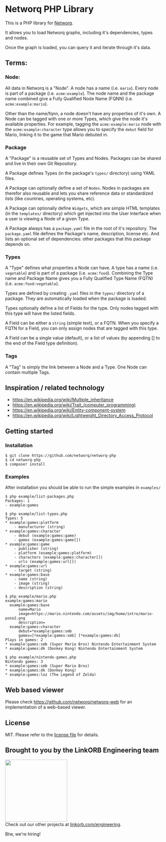 Networq PHP Library
================

This is a PHP library for [Networq](https://github.com/networq).

It allows you to load Networq graphs, including it's dependencies, types and nodes.

Once the graph is loaded, you can query it and iterate through it's data.

## Terms:

### Node:

All data in Networq is a "Node". A node has a name (i.e. `mario`). Every node is part of a package (i.e. `acme:example`). The node name and the package name combined give a Fully Qualified Node Name (FQNN) (i.e. `acme:example:mario`).

Other than the name/fqnn, a node doesn't have any properties of it's own. A Node can be tagged with one or more Types, which give the node it's available properties. For example, tagging the `acme:example:mario` node with the `acme:example:character` type allows you to specify the `debut` field for Mario, linking it to the game that Mario debuted in.

### Package

A "Package" is a reusable set of Types and Nodes. Packages can be shared and live in their own Git Repository.

A Package defines Types (in the package's `types/` directory) using YAML files.

A Package can optionally define a set of `Nodes`. Nodes in packages are therefor also reusable and lets you share reference data or standardized lists (like countries, operating systems, etc).

A Package can optionally define `Widgets`, which are simple HTML templates (in the `templates/` directory) which get injected into the User Interface when a user is viewing a Node of a given Type.

A Package always has a `package.yaml` file in the root of it's repository.
The `package.yaml` file defines the Package's name, description, license etc. And lists an optional set
of dependencies: other packages that this package depends on.

### Types

A "Type" defines what properties a Node can have. A type has a name (i.e. `vegetable`) and is part of a package (i.e. `acme:food`). Combining the Type name and Package Name gives you a Fully Qualified Type Name (FQTN) (i.e. `acme:food:vegetable`).

Types are defined by creating `.yaml` files in the `types/` directory of a package. They are automatically loaded when the package is loaded.

Types optionally define a list of Fields for the type. Only nodes tagged with this type will have the listed fields.

A Field can be either a `string` (simple text), or a FQTN. When you specify a FQTN for a Field, you
can only assign nodes that are tagged with this type.

A Field can be a single value (default), or a list of values (by appending [] to the end of the Field type definition).

### Tags

A "Tag" is simply the link between a Node and a Type. One Node can contain multiple Tags.

## Inspiration / related technology

* https://en.wikipedia.org/wiki/Multiple_inheritance
* https://en.wikipedia.org/wiki/Trait_(computer_programming)
* https://en.wikipedia.org/wiki/Entity-component-system
* https://en.wikipedia.org/wiki/Lightweight_Directory_Access_Protocol

## Getting started

### Installation

    $ git clone https://github.com/networq/networq-php
    $ cd networq-php
    $ composer install

### Examples

After installation you should be able to run the simple examples in `examples/`

    $ php example/list-packages.php
    Packages: 1
    - example:games

    $ php example/list-types.php
    Types: 5
    * example:games:platform
        - manufacturer (string)
    * example:games:character
        - debut (example:games:game)
        - games (example:games:game[])
    * example:games:game
        - publisher (string)
        - platform (example:games:platform)
        - characters (example:games:character[])
        - urls (example:games:url[])
    * example:games:url
        - target (string)
    * example:games:base
        - name (string)
        - image (string)
        - description (string)

    $ php example/mario.php
    example:games:mario
      example:games:base
          name=Mario
          image=https://mario.nintendo.com/assets/img/home/intro/mario-pose2.png
          description=
      example:games:character
          debut=*example:games:smb
          games=[*example:games:smb] [*example:games:dk]
    Plays in games: 2
    * example:games:smb (Super Mario Bros) Nintendo Entertainment System
    * example:games:dk (Donkey Kong) Nintendo Entertainment System

    $ php example/nintendo-games.php
    Nintendo games: 3
    * example:games:smb (Super Mario Bros)
    * example:games:dk (Donkey Kong)
    * example:games:loz (The Legend of Zelda)

## Web based viewer

Please check https://github.com/networq/networq-web for an implementation of a web-based viewer.

## License

MIT. Please refer to the [license file](LICENSE) for details.

## Brought to you by the LinkORB Engineering team

<img src="http://www.linkorb.com/d/meta/tier1/images/linkorbengineering-logo.png" width="200px" /><br />
Check out our other projects at [linkorb.com/engineering](http://www.linkorb.com/engineering).

Btw, we're hiring!
